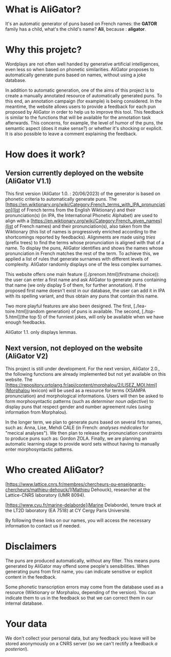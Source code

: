 # What is AliGator?

It's an automatic generator of puns based on French names: the **GATOR** family has a child, what's the child's name? **Ali**, because : **aligator**. 

# Why this projetc?

Wordplays are not often well handed by generative artificial intelligences, even less so when based on phonetic similarities. AliGator proposes to automatically generate puns based on names, without using a joke database. 

In addition to automatic generation, one of the aims of this project is to create a manually annotated resource of automatically generated puns. To this end, an annotation campaign (for example) is being considered. In the meantime, the website allows users to provide a feedback for each pun proposed by AliGator in order to help us to improve this tool. This feedback is similar to the functions that will be available for the annotation task afterwards. This concerns, for example, the level of humor of the puns, the semantic aspect (does it make sense?) or whether it's shocking or explicit. It is also possible to leave a comment explaining the feedback. 

# How does it work?

## Version currently deployed on the website (AliGator V1.1)

This first version (AliGator 1.0. : 20/06/2023) of the generator is based on phonetic criteria to automatically generate puns. The [https://en.wiktionary.org/wiki/Category:French_terms_with_IPA_pronunciation](list of French terms from the English Wiktionary) and their pronunciation(s) (in IPA, the International Phonetic Alphabet) are used to align with a [https://en.wiktionary.org/wiki/Category:French_given_names](list of French names) and their pronunciation(s), also taken from the Wiktionary (this list of names is progressively enriched according to the shortcomings reported by feedbacks). Alignments are made using _tries_ (prefix trees) to find the terms whose pronunciation is aligned with that of a name. To display the puns, AliGator identifies and shows the names whose pronunciation in French matches the rest of the term. To achieve this, we applied a list of rules that generate surnames with different levels of complexity. AliGator randomly displays one of the less complex surnames.

This website offers one main feature ([./prenom.html](firstname choice)): the user can enter a first name and ask AliGator to generate puns containing that name (we only display 5 of them, for further annotation). If the proposed first name doesn't exist in our database, the user can add it in IPA with its spelling variant, and thus obtain any puns that contain this name. 

Two more playful features are also been designed. The first, [./lea-toire.html](random generation)  of puns is available. The second, [./top-5.html](the top 5) of the funniest jokes, will only be available when we have enough feedbacks.

AliGator 1.1. only displays lemmas. 

## Next version, not deployed on the website (AliGator V2)

This project is still under development. For the next version, AliGator 2.0., the following functions are already implemented but not yet available on this website. The [https://repository.ortolang.fr/api/content/morphalou/2/LISEZ_MOI.html](Morphalou lexicon) will be used as a resource for terms (XSAMPA pronunciation) and morphological informations. Users will then be asked to form morphosyntactic patterns (such as _determiner_ _noun_ _adjective_) to display puns that respect gender and number agreement rules (using information from Morphalou).

In the longer term, we plan to generate puns based on several firts names, such as: Anna, Lise, Mehdi CALE (in French: _analyses médicales_ for "mecical analyses"). We then plan to release the pronunciation constraints to produce puns such as: Gordon ZOLA. Finally, we are planning an automatic learning stage to provide word sets without having to manually enter morphosyntactic patterns.

# Who created AliGator?

[https://www.lattice.cnrs.fr/membres/chercheurs-ou-enseignants-chercheurs/mathieu-dehouck/](Mathieu Dehouck), researcher at the Lattice-CNRS laboratory (UMR 8094).

[https://www.cyu.fr/marine-delaborde](Marine Delaborde), tenure track at the LT2D laboratory (EA 7518) at CY Cergy Paris Université.

By following these links on our names, you will access the necessary information to contact us if needed.

# Disclaimers

The puns are produced automatically, without any filter. This means puns generated by AliGator may offend some people's sensibilities. When generating puns from first name, you can indicate sensitive or explicit content in the feedback.

Some phonetic transcription errors may come from the database used as a resource (Wiktionary or Morphalou, depending of the version). You can indicate them to us in the feedback so that we can correct them in our internal database.

# Your data

We don't collect your personal data, but any feedback you leave will be stored anonymously on a CNRS server (so we can't rectify a feedback _a posteriori_).
